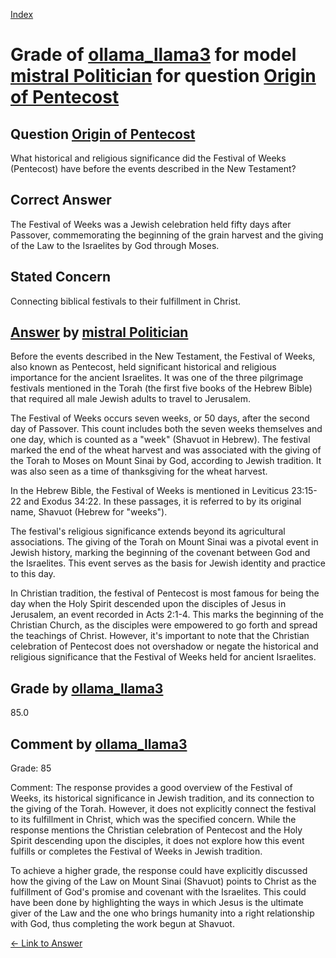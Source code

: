 
[Index](../../../../index.md)
# Grade of [ollama_llama3](../../../grading_models/ollama_llama3.md) for model [mistral Politician](../../../answering_models/mistral_Politician.md) for question [Origin of Pentecost](../../../questions/Origin_of_Pentecost.md)

## Question [Origin of Pentecost](../../../questions/Origin_of_Pentecost.md)
What historical and religious significance did the Festival of Weeks (Pentecost) have before the events described in the New Testament?

## Correct Answer
The Festival of Weeks was a Jewish celebration held fifty days after Passover, commemorating the beginning of the grain harvest and the giving of the Law to the Israelites by God through Moses.

## Stated Concern
Connecting biblical festivals to their fulfillment in Christ.

## [Answer](../Origin_of_Pentecost.md) by [mistral Politician](../../../answering_models/mistral_Politician.md)
 Before the events described in the New Testament, the Festival of Weeks, also known as Pentecost, held significant historical and religious importance for the ancient Israelites. It was one of the three pilgrimage festivals mentioned in the Torah (the first five books of the Hebrew Bible) that required all male Jewish adults to travel to Jerusalem.

The Festival of Weeks occurs seven weeks, or 50 days, after the second day of Passover. This count includes both the seven weeks themselves and one day, which is counted as a "week" (Shavuot in Hebrew). The festival marked the end of the wheat harvest and was associated with the giving of the Torah to Moses on Mount Sinai by God, according to Jewish tradition. It was also seen as a time of thanksgiving for the wheat harvest.

In the Hebrew Bible, the Festival of Weeks is mentioned in Leviticus 23:15-22 and Exodus 34:22. In these passages, it is referred to by its original name, Shavuot (Hebrew for "weeks").

The festival's religious significance extends beyond its agricultural associations. The giving of the Torah on Mount Sinai was a pivotal event in Jewish history, marking the beginning of the covenant between God and the Israelites. This event serves as the basis for Jewish identity and practice to this day.

In Christian tradition, the festival of Pentecost is most famous for being the day when the Holy Spirit descended upon the disciples of Jesus in Jerusalem, an event recorded in Acts 2:1-4. This marks the beginning of the Christian Church, as the disciples were empowered to go forth and spread the teachings of Christ. However, it's important to note that the Christian celebration of Pentecost does not overshadow or negate the historical and religious significance that the Festival of Weeks held for ancient Israelites.

## Grade by [ollama_llama3](../../../grading_models/ollama_llama3.md)
85.0

## Comment by [ollama_llama3](../../../grading_models/ollama_llama3.md)
Grade: 85

Comment: The response provides a good overview of the Festival of Weeks, its historical significance in Jewish tradition, and its connection to the giving of the Torah. However, it does not explicitly connect the festival to its fulfillment in Christ, which was the specified concern. While the response mentions the Christian celebration of Pentecost and the Holy Spirit descending upon the disciples, it does not explore how this event fulfills or completes the Festival of Weeks in Jewish tradition.

To achieve a higher grade, the response could have explicitly discussed how the giving of the Law on Mount Sinai (Shavuot) points to Christ as the fulfillment of God's promise and covenant with the Israelites. This could have been done by highlighting the ways in which Jesus is the ultimate giver of the Law and the one who brings humanity into a right relationship with God, thus completing the work begun at Shavuot.

[&lt;- Link to Answer](../Origin_of_Pentecost.md)
